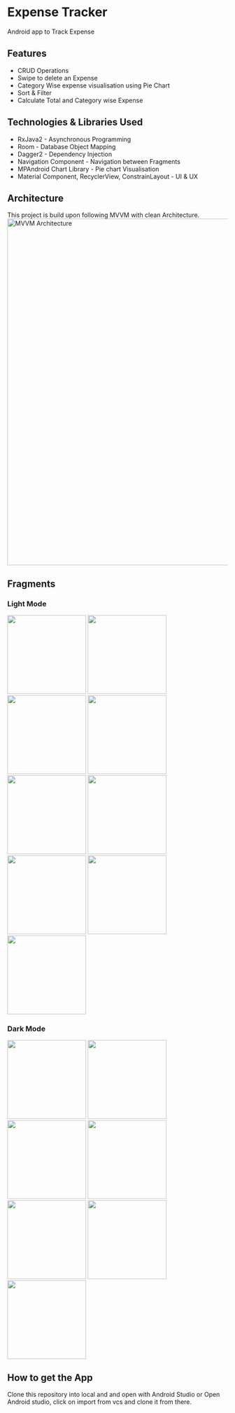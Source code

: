 # Expense Tracker
Android app to Track Expense 

## Features
- CRUD Operations
- Swipe to delete an Expense
- Category Wise expense visualisation using Pie Chart
- Sort & Filter
- Calculate Total and Category wise Expense

## Technologies & Libraries Used
- RxJava2 - Asynchronous Programming
- Room - Database Object Mapping
- Dagger2 - Dependency Injection
- Navigation Component - Navigation between Fragments
- MPAndroid Chart Library - Pie chart Visualisation
- Material Component, RecyclerView, ConstrainLayout - UI & UX

## Architecture
This project is build upon following MVVM with clean Architecture.
<img width="792" alt="MVVM Architecture" src="https://user-images.githubusercontent.com/48334366/196926003-eae73cda-c79b-4e3b-8a0f-3131db875863.png">

## Fragments

### Light Mode
<img width="180" atl = "Empty Screen Light Mode" src = "https://user-images.githubusercontent.com/48334366/196926832-b8a33fe6-6db1-4afc-8816-588660e67371.png" >  <img width="180" atl = "Home Fragment Light Mode" src = "https://user-images.githubusercontent.com/48334366/196927327-3d42a5e0-d167-4ce0-b923-9ba47b3352d6.png" > 
<img width="180" atl = "Add Expense Light Mode" src ="https://user-images.githubusercontent.com/48334366/196928045-282bba08-f8ea-41ce-8013-c5c9be33600e.png" >
    <img width="180" atl = "Edit Expense Light Mode" src ="https://user-images.githubusercontent.com/48334366/196928080-58730791-93fe-451b-a44f-67a15a3ad89f.png" >
    <img width="180" atl = "Sort & filter Light Mode" src ="https://user-images.githubusercontent.com/48334366/196928104-9897918c-f1a5-41d5-905c-3fa1a182c600.png" >
    <img width="180" atl = "Select Date Range Light Mode" src ="https://user-images.githubusercontent.com/48334366/196928131-94c2a768-ff38-48b3-80f4-7e0bc483b09a.png" >
    <img width="180" atl = "Total and Category Expense Light Mode" src ="https://user-images.githubusercontent.com/48334366/196928164-23eba1f9-a7d4-49d4-aad4-467e43b6d1e3.png" >
    <img width="180" atl = "Swipe to Delete Light Mode" src ="https://user-images.githubusercontent.com/48334366/196928180-297c11b9-e138-4046-be68-599d2897c27e.png" >
    <img width="180" atl = "Pie Chart Light Mode" src ="https://user-images.githubusercontent.com/48334366/196928987-78b586ab-e21f-4bb4-8210-1269dfa6f99f.png" >

### Dark Mode

<img width="180" atl = "Empty Screen Dark Mode" src = "https://user-images.githubusercontent.com/48334366/196930574-c0badd49-c806-428f-9018-0c9cead171e5.png" > <img width="180" atl = "Home Fragment Dark Mode" src = "https://user-images.githubusercontent.com/48334366/196930658-7f67bc13-53e2-46f9-8457-1c5f04fe2b14.png" > 
<img width="180" atl = "Add Expense Dark Mode" src ="https://user-images.githubusercontent.com/48334366/196930683-6be77be7-bb50-4c33-a3c7-ab686dae904b.png" >
    <img width="180" atl = "Edit Expense Dark Mode" src ="https://user-images.githubusercontent.com/48334366/196930710-d3055932-0eaf-4f25-8d3f-dc6e551c52f7.png" >
    <img width="180" atl = "Sort & filter Dark Mode" src ="https://user-images.githubusercontent.com/48334366/196930740-9b4b4ee5-6eb3-4c19-bde7-71d49e710d95.png" >
    <img width="180" atl = "Select Date Range Dark Mode" src ="https://user-images.githubusercontent.com/48334366/196930761-7fb1aa16-aae3-40c8-9baf-4242833a7b27.png" >
    <img width="180" atl = "Pie Chart Light Mode" src ="https://user-images.githubusercontent.com/48334366/196930786-5aadc909-b064-4616-9413-cecb40d676a9.png" >

## How to get the App
Clone this repository into local and and open with Android Studio or Open Android studio, click on import from vcs and clone it from there. 
